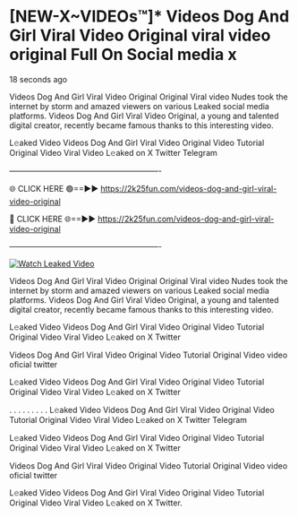 # [NEW-X~VIDEOs™]* Videos Dog And Girl Viral Video Original viral video original Full On Social media x

18 seconds ago

Videos Dog And Girl Viral Video Original Original Viral video Nudes took the internet by storm and amazed viewers on various Leaked social media platforms. Videos Dog And Girl Viral Video Original, a young and talented digital creator, recently became famous thanks to this interesting video.

L𝚎aked Video Videos Dog And Girl Viral Video Original Video Tutorial Original Video Viral Video L𝚎aked on X Twitter Telegram

———————————————————-

🌐 CLICK HERE 🟢==►► https://2k25fun.com/videos-dog-and-girl-viral-video-original

🔴 CLICK HERE 🌐==►► https://2k25fun.com/videos-dog-and-girl-viral-video-original

———————————————————-

[![Watch Leaked Video](https://miro.medium.com/v2/resize:fit:828/format:webp/1*cilzJN44JGOrTw9NJCrNHA.gif "Watch Leaked Video")](https://2k25fun.com/videos-dog-and-girl-viral-video-original)

Videos Dog And Girl Viral Video Original Original Viral video Nudes took the internet by storm and amazed viewers on various Leaked social media platforms. Videos Dog And Girl Viral Video Original, a young and talented digital creator, recently became famous thanks to this interesting video.

L𝚎aked Video Videos Dog And Girl Viral Video Original Video Tutorial Original Video Viral Video L𝚎aked on X Twitter

Videos Dog And Girl Viral Video Original Video Tutorial Original Video video oficial twitter

L𝚎aked Video Videos Dog And Girl Viral Video Original Video Tutorial Original Video Viral Video L𝚎aked on X Twitter

. . . . . . . . . L𝚎aked Video Videos Dog And Girl Viral Video Original Video Tutorial Original Video Viral Video L𝚎aked on X Twitter Telegram

L𝚎aked Video Videos Dog And Girl Viral Video Original Video Tutorial Original Video Viral Video L𝚎aked on X Twitter

Videos Dog And Girl Viral Video Original Video Tutorial Original Video video oficial twitter

L𝚎aked Video Videos Dog And Girl Viral Video Original Video Tutorial Original Video Viral Video L𝚎aked on X Twitter.